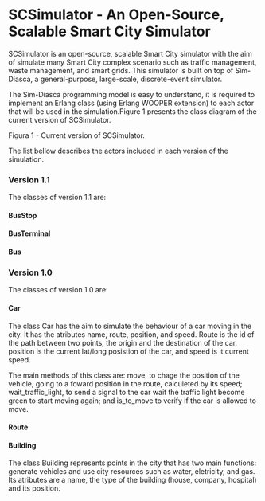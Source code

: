 # SCSimulator - An Open-Source, Scalable Smart City Simulator

SCSimulator is an open-source, scalable Smart City simulator with the aim of simulate many Smart City complex scenario such as traffic management, waste management, and smart grids. This simulator is built on top of Sim-Diasca, a general-purpose, large-scale, discrete-event simulator. 

The Sim-Diasca programming model is easy to understand, it is required to implement an Erlang class (using Erlang WOOPER extension) to each actor that will be used in the simulation.Figure 1 presents the class diagram of the current version of SCSimulator.


Figura 1 - Current version of SCSimulator.

The list bellow describes the actors included in each version of the simulation.

### Version 1.1

The classes of version 1.1 are:

#### BusStop

#### BusTerminal

#### Bus

### Version 1.0

The classes of version 1.0 are:

#### Car

The class Car has the aim to simulate the behaviour of a car moving in the city. It has the atributes name, route, position, and speed. Route is the id of the path between two points, the origin and the destination of the car, position is the current lat/long posistion of the car, and speed is it current speed.

The main methods of this class are: move, to chage the position of the vehicle, going to a foward position in the route, calculeted by its speed; wait_traffic_light, to send a signal to the car wait the traffic light become green to start moving again; and is_to_move to verify if the car is allowed to move.

#### Route

#### Building

The class Building represents points in the city that has two main functions: generate vehicles and use city resources such as water, eletricity, and gas. Its atributes are a name, the type of the building (house, company, hospital) and its position.
